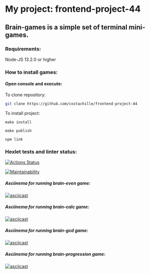 # My project: frontend-project-44

## Brain-games is a simple set of terminal mini-games.

### Requirements:

Node-JS 13.2.0 or higher

### How to install games: 
#### Open console and execute:
  To clone repository:
  ```sh
git clone https://github.com/costachille/frontend-project-44
```
  To install project:
  ```
make install
```
  ```
make publish
```
  ```
npm link
```

### Hexlet tests and linter status:

[![Actions Status](https://github.com/costachille/frontend-project-44/actions/workflows/hexlet-check.yml/badge.svg)](https://github.com/costachille/frontend-project-44/actions)

[![Maintainability](https://api.codeclimate.com/v1/badges/16bb710c6ffa11cccd73/maintainability)](https://codeclimate.com/github/costachille/frontend-project-44/maintainability)

##### Asciinema for running brain-even game:

[![asciicast](https://asciinema.org/a/h7WpDTly4pB2QEFFpNSbdJVmE.svg)](https://asciinema.org/a/h7WpDTly4pB2QEFFpNSbdJVmE)

##### Asciinema for running brain-calc game:

[![asciicast](https://asciinema.org/a/HszWmS2pzSQ2WFZ7jvk4DqhbU.svg)](https://asciinema.org/a/HszWmS2pzSQ2WFZ7jvk4DqhbU)

##### Asciinema for running brain-gcd game:

[![asciicast](https://asciinema.org/a/Lh67WBd6SfnncGWFrLZJhLVT5.svg)](https://asciinema.org/a/Lh67WBd6SfnncGWFrLZJhLVT5)

##### Asciinema for running brain-progression game:

[![asciicast](https://asciinema.org/a/iBQzSVEnj8AibwoWwy5dSUPfR.svg)](https://asciinema.org/a/iBQzSVEnj8AibwoWwy5dSUPfR)